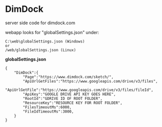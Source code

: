 # DimDock
server side code for dimdock.com

webapp looks for "globalSettings.json" under:
```
C:\web\globalSettings.json (Windows)
or
/web/globalSettings.json (Linux)
```

**globalSettings.json**
```
{
	"DimDock":{
		"Page":"https://www.dimdock.com/sketch/",
		"ApiUrlGetFiles":"https://www.googleapis.com/drive/v3/files",
		"ApiUrlGetFile":"https://www.googleapis.com/drive/v3/files/fileId",
		"ApiKey":"GOOGLE DRIVE API KEY GOES HERE",
		"RootId":"GDRIVE ID OF ROOT FOLDER",
		"ResourceKey":"RESOURCE KEY FOR ROOT FOLDER",
		"FilesTimeoutMs":6000,
		"FileIdTimeoutMs":3000,
	}
}
```
